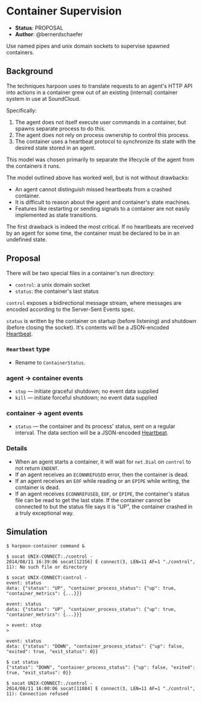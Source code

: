 # Container Supervision

- **Status**: PROPOSAL
- **Author**: @bernerdschaefer

Use named pipes and unix domain sockets to supervise spawned containers.

## Background

The techniques harpoon uses to translate requests to an agent's HTTP API into
actions in a container grew out of an existing (internal) container system in
use at SoundCloud.

Specifically:

  1. The agent does not itself execute user commands in a container, but spawns
     separate process to do this.
  2. The agent does not rely on process ownership to control this process.
  3. The container uses a heartbeat protocol to synchronize its state with the
     desired state stored in an agent.

This model was chosen primarily to separate the lifecycle of the agent from the
containers it runs.

The model outlined above has worked well, but is not without drawbacks:

  - An agent cannot distinguish missed heartbeats from a crashed container.
  - It is difficult to reason about the agent and container's state machines.
  - Features like restarting or sending signals to a container are not easily
    implemented as state transitions.

The first drawback is indeed the most critical. If no heartbeats are received
by an agent for some time, the container must be declared to be in an undefined
state.

## Proposal

There will be two special files in a container's run directory:

  - `control`: a unix domain socket
  - `status`: the container's last status

`control` exposes a bidirectional message stream, where messages are encoded
according to the Server-Sent Events spec.

`status` is written by the container on startup (before listening) and shutdown
(before closing the socket). It's contents will be a JSON-encoded
[Heartbeat][].

[Heartbeat]: http://godoc.org/github.com/soundcloud/harpoon/harpoon-agent/lib#Heartbeat

### `Heartbeat` type

* Rename to `ContainerStatus`.

### agent -> container events

* `stop` — initiate graceful shutdown; no event data supplied
* `kill` — initiate forceful shutdown; no event data supplied

### container -> agent events

* `status` — the container and its process' status, sent on a regular interval.
  The data section will be a JSON-encoded [Heartbeat][].

### Details

- When an agent starts a container, it will wait for `net.Dial` on `control` to
  not return `ENOENT`.
- If an agent receives an `ECONNREFUSED` error, then the container is dead.
- If an agent receives an `EOF` while reading or an `EPIPE` while writing, the
  container is dead.
- If an agent receives `ECONNREFUSED`, `EOF`, or `EPIPE`, the container's
  status file can be read to get the last state. If the container cannot be
  connected to but the status file says it is "UP", the container crashed in a
  truly exceptional way.

## Simulation

```
$ harpoon-container command &

$ socat UNIX-CONNECT:./control -
2014/08/11 16:39:06 socat[12156] E connect(3, LEN=11 AF=1 "./control", 11): No such file or directory

$ socat UNIX-CONNECT:control -
event: status
data: {"status": "UP", "container_process_status": {"up": true, "container_metrics": {...}}}

event: status
data: {"status": "UP", "container_process_status": {"up": true, "container_metrics": {...}}}

> event: stop
>

event: status
data: {"status": "DOWN", "container_process_status": {"up": false, "exited": true, "exit_status": 0}}

$ cat status
{"status": "DOWN", "container_process_status": {"up": false, "exited": true, "exit_status": 0}}

$ socat UNIX-CONNECT:./control -
2014/08/11 16:00:06 socat[11884] E connect(3, LEN=11 AF=1 "./control", 11): Connection refused
```
